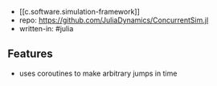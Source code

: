 
- [[c.software.simulation-framework]]
- repo: https://github.com/JuliaDynamics/ConcurrentSim.jl
- written-in: #julia

## Features

-  uses coroutines to make arbitrary jumps in time
